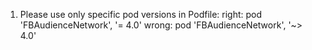 1. Please use only specific pod versions in Podfile:
 right: pod 'FBAudienceNetwork', '= 4.0'
 wrong: pod 'FBAudienceNetwork', '~> 4.0'
 
